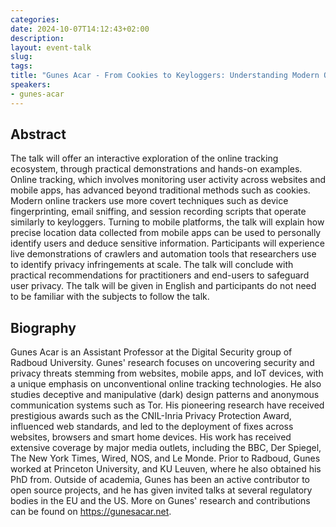 ```yaml
---
categories:
date: 2024-10-07T14:12:43+02:00
description:
layout: event-talk
slug:
tags:
title: "Gunes Acar - From Cookies to Keyloggers: Understanding Modern Online Tracking Techniques"
speakers:
- gunes-acar
---
```


## Abstract

The talk will offer an interactive exploration of the online tracking ecosystem, through practical demonstrations and hands-on examples. Online tracking, which involves monitoring user activity across websites and mobile apps, has advanced beyond traditional methods such as cookies. Modern online trackers use more covert techniques such as device fingerprinting, email sniffing, and session recording scripts that operate similarly to keyloggers. Turning to mobile platforms, the talk will explain how precise location data collected from mobile apps can be used to personally identify users and deduce sensitive information. Participants will experience live demonstrations of crawlers and automation tools that researchers use to identify privacy infringements at scale. The talk will conclude with practical recommendations for practitioners and end-users to safeguard user privacy. The talk will be given in English and participants do not need to be familiar with the subjects to follow the talk.

## Biography

Gunes Acar is an Assistant Professor at the Digital Security group of Radboud University. Gunes' research focuses on uncovering security and privacy threats stemming from websites, mobile apps, and IoT devices, with a unique emphasis on unconventional online tracking technologies. He also studies deceptive and manipulative (dark) design patterns and anonymous communication systems such as Tor. His pioneering research have received prestigious awards such as the CNIL-Inria Privacy Protection Award, influenced web standards, and led to the deployment of fixes across websites, browsers and smart home devices. His work has received extensive coverage by major media outlets, including the BBC, Der Spiegel, The New York Times, Wired, NOS, and Le Monde. Prior to Radboud, Gunes worked at Princeton University, and KU Leuven, where he also obtained his PhD from. Outside of academia, Gunes has been an active contributor to open source projects, and he has given invited talks at several regulatory bodies in the EU and the US. More on Gunes' research and contributions can be found on https://gunesacar.net.
